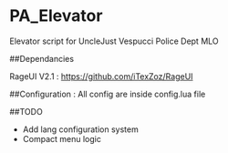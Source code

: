 # PA_Elevator
Elevator script for UncleJust Vespucci Police Dept MLO

##Dependancies

RageUI V2.1 : https://github.com/iTexZoz/RageUI

##Configuration : 
All config are inside config.lua file

##TODO
- Add lang configuration system
- Compact menu logic
